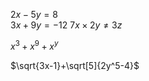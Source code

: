 $2x - 5y =  8$  
$3x + 9y =  -12$
$7x \times 2y \neq 3z$

$x^3+x^9+x^y$


$\sqrt{3x-1}+\sqrt[5]{2y^5-4}$
